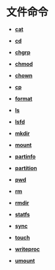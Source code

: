 # 文件命令<a name="ZH-CN_TOPIC_0000001051930301"></a>

-   **[cat](cat.md)**  

-   **[cd](cd.md)**  

-   **[chgrp](chgrp.md)**  

-   **[chmod](chmod.md)**  

-   **[chown](chown.md)**  

-   **[cp](cp.md)**  

-   **[format](format.md)**  

-   **[ls](ls.md)**  

-   **[lsfd](lsfd.md)**  

-   **[mkdir](mkdir.md)**  

-   **[mount](mount.md)**  

-   **[partinfo](partinfo.md)**  

-   **[partition](partition.md)**  

-   **[pwd](pwd.md)**  

-   **[rm](rm.md)**  

-   **[rmdir](rmdir.md)**  

-   **[statfs](statfs.md)**  

-   **[sync](sync.md)**  

-   **[touch](touch.md)**  

-   **[writeproc](writeproc.md)**  

-   **[umount](umount.md)**  


